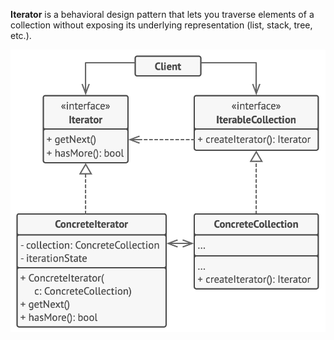 **Iterator** is a behavioral design pattern that lets you traverse elements of a collection without exposing its underlying representation (list, stack, tree, etc.).

![iterator-structure](./assets/iterator-structure.png)
